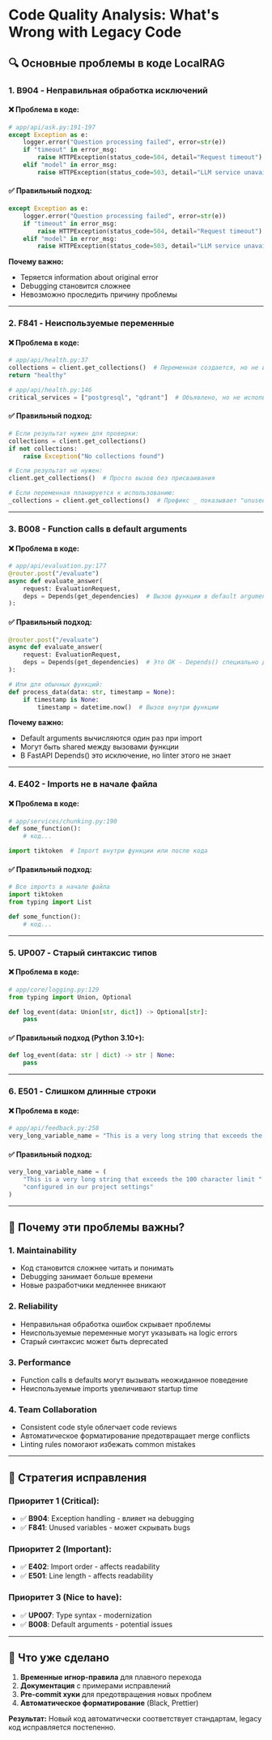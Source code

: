 # Code Quality Analysis: What's Wrong with Legacy Code

## 🔍 **Основные проблемы в коде LocalRAG**

### 1. **B904 - Неправильная обработка исключений**

#### ❌ Проблема в коде:
```python
# app/api/ask.py:191-197
except Exception as e:
    logger.error("Question processing failed", error=str(e))
    if "timeout" in error_msg:
        raise HTTPException(status_code=504, detail="Request timeout")  # Теряется original exception
    elif "model" in error_msg:
        raise HTTPException(status_code=503, detail="LLM service unavailable")  # Не видно причину
```

#### ✅ Правильный подход:
```python
except Exception as e:
    logger.error("Question processing failed", error=str(e))
    if "timeout" in error_msg:
        raise HTTPException(status_code=504, detail="Request timeout") from e  # Сохраняется chain
    elif "model" in error_msg:
        raise HTTPException(status_code=503, detail="LLM service unavailable") from e
```

**Почему важно:**
- Теряется information about original error
- Debugging становится сложнее
- Невозможно проследить причину проблемы

---

### 2. **F841 - Неиспользуемые переменные**

#### ❌ Проблема в коде:
```python
# app/api/health.py:37
collections = client.get_collections()  # Переменная создается, но не используется
return "healthy"

# app/api/health.py:146
critical_services = ["postgresql", "qdrant"]  # Объявлено, но не используется
```

#### ✅ Правильный подход:
```python
# Если результат нужен для проверки:
collections = client.get_collections()
if not collections:
    raise Exception("No collections found")

# Если результат не нужен:
client.get_collections()  # Просто вызов без присваивания

# Если переменная планируется к использованию:
_collections = client.get_collections()  # Префикс _ показывает "unused by design"
```

---

### 3. **B008 - Function calls в default arguments**

#### ❌ Проблема в коде:
```python
# app/api/evaluation.py:177
@router.post("/evaluate")
async def evaluate_answer(
    request: EvaluationRequest,
    deps = Depends(get_dependencies)  # Вызов функции в default argument
):
```

#### ✅ Правильный подход:
```python
@router.post("/evaluate")  
async def evaluate_answer(
    request: EvaluationRequest,
    deps = Depends(get_dependencies)  # Это OK - Depends() специально для этого
):

# Или для обычных функций:
def process_data(data: str, timestamp = None):
    if timestamp is None:
        timestamp = datetime.now()  # Вызов внутри функции
```

**Почему важно:**
- Default arguments вычисляются один раз при import
- Могут быть shared между вызовами функции
- В FastAPI Depends() это исключение, но linter этого не знает

---

### 4. **E402 - Imports не в начале файла**

#### ❌ Проблема в коде:
```python
# app/services/chunking.py:190
def some_function():
    # код...

import tiktoken  # Import внутри функции или после кода
```

#### ✅ Правильный подход:
```python
# Все imports в начале файла
import tiktoken
from typing import List

def some_function():
    # код...
```

---

### 5. **UP007 - Старый синтаксис типов**

#### ❌ Проблема в коде:
```python
# app/core/logging.py:129
from typing import Union, Optional

def log_event(data: Union[str, dict]) -> Optional[str]:
    pass
```

#### ✅ Правильный подход (Python 3.10+):
```python
def log_event(data: str | dict) -> str | None:
    pass
```

---

### 6. **E501 - Слишком длинные строки**

#### ❌ Проблема в коде:
```python
# app/api/feedback.py:258
very_long_variable_name = "This is a very long string that exceeds the 100 character limit configured in our project settings"
```

#### ✅ Правильный подход:
```python
very_long_variable_name = (
    "This is a very long string that exceeds the 100 character limit "
    "configured in our project settings"
)
```

---

## 🎯 **Почему эти проблемы важны?**

### 1. **Maintainability**
- Код становится сложнее читать и понимать
- Debugging занимает больше времени
- Новые разработчики медленнее вникают

### 2. **Reliability** 
- Неправильная обработка ошибок скрывает проблемы
- Неиспользуемые переменные могут указывать на logic errors
- Старый синтаксис может быть deprecated

### 3. **Performance**
- Function calls в defaults могут вызывать неожиданное поведение
- Неиспользуемые imports увеличивают startup time

### 4. **Team Collaboration**
- Consistent code style облегчает code reviews
- Автоматическое форматирование предотвращает merge conflicts
- Linting rules помогают избежать common mistakes

---

## 🔧 **Стратегия исправления**

### Приоритет 1 (Critical):
- ✅ **B904**: Exception handling - влияет на debugging
- ✅ **F841**: Unused variables - может скрывать bugs

### Приоритет 2 (Important):  
- ✅ **E402**: Import order - affects readability
- ✅ **E501**: Line length - affects readability

### Приоритет 3 (Nice to have):
- ✅ **UP007**: Type syntax - modernization
- ✅ **B008**: Default arguments - potential issues

---

## 🚀 **Что уже сделано**

1. **Временные игнор-правила** для плавного перехода
2. **Документация** с примерами исправлений
3. **Pre-commit хуки** для предотвращения новых проблем
4. **Автоматическое форматирование** (Black, Prettier)

**Результат:** Новый код автоматически соответствует стандартам, legacy код исправляется постепенно.